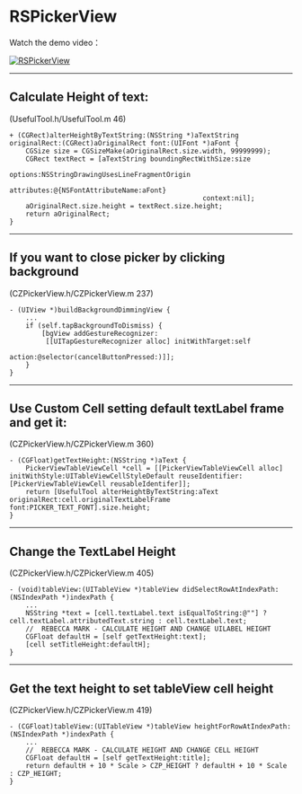 # RSPickerView

Watch the demo video：

[![RSPickerView](http://img.youtube.com/vi/36i5PN2-MBQ/0.jpg)](https://youtu.be/36i5PN2-MBQ)


---------------------------------------


## Calculate Height of text:

<p>(UsefulTool.h/UsefulTool.m 46)</p>
<pre><code>+ (CGRect)alterHeightByTextString:(NSString *)aTextString originalRect:(CGRect)aOriginalRect font:(UIFont *)aFont {
    CGSize size = CGSizeMake(aOriginalRect.size.width, 99999999);
    CGRect textRect = [aTextString boundingRectWithSize:size
                                                options:NSStringDrawingUsesLineFragmentOrigin
                                             attributes:@{NSFontAttributeName:aFont}
                                                context:nil];
    aOriginalRect.size.height = textRect.size.height;
    return aOriginalRect;
}
</code></pre>

* * *


## If you want to close picker by clicking background

<p>(CZPickerView.h/CZPickerView.m 237)</p>
<pre><code>- (UIView *)buildBackgroundDimmingView {
    ...
    if (self.tapBackgroundToDismiss) {
        [bgView addGestureRecognizer:
         [[UITapGestureRecognizer alloc] initWithTarget:self
                                                 action:@selector(cancelButtonPressed:)]];
    }
}
</code></pre>

* * *


## Use Custom Cell setting default textLabel frame and get it:

<p>(CZPickerView.h/CZPickerView.m 360)</p>
<pre><code>- (CGFloat)getTextHeight:(NSString *)aText {
    PickerViewTableViewCell *cell = [[PickerViewTableViewCell alloc] initWithStyle:UITableViewCellStyleDefault reuseIdentifier:[PickerViewTableViewCell reusableIdentifer]];
    return [UsefulTool alterHeightByTextString:aText originalRect:cell.originalTextLabelFrame font:PICKER_TEXT_FONT].size.height;
}
</code></pre>

* * *

## Change the TextLabel Height

<p>(CZPickerView.h/CZPickerView.m 405)</p>
<pre><code>- (void)tableView:(UITableView *)tableView didSelectRowAtIndexPath:(NSIndexPath *)indexPath {
    ...
    NSString *text = [cell.textLabel.text isEqualToString:@""] ? cell.textLabel.attributedText.string : cell.textLabel.text;
    //  REBECCA MARK - CALCULATE HEIGHT AND CHANGE UILABEL HEIGHT
    CGFloat defaultH = [self getTextHeight:text];
    [cell setTitleHeight:defaultH];
}
</code></pre>

* * *

## Get the text height to set tableView cell height

<p>(CZPickerView.h/CZPickerView.m 419)</p>
<pre><code>- (CGFloat)tableView:(UITableView *)tableView heightForRowAtIndexPath:(NSIndexPath *)indexPath {
    ...
    //  REBECCA MARK - CALCULATE HEIGHT AND CHANGE CELL HEIGHT
    CGFloat defaultH = [self getTextHeight:title];
    return defaultH + 10 * Scale > CZP_HEIGHT ? defaultH + 10 * Scale : CZP_HEIGHT;
}
</code></pre>
